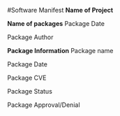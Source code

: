 #Software Manifest
**Name of Project**


**Name of packages**
Package Date

Package Author

**Package Information**
Package name

Package Date

Package CVE

Package Status

Package Approval/Denial

